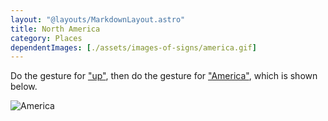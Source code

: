 ```yaml
---
layout: "@layouts/MarkdownLayout.astro"
title: North America
category: Places
dependentImages: [./assets/images-of-signs/america.gif]
---
```


Do the gesture for ["up"](./up-direction),
then do the gesture for ["America"](./america),
which is shown below.

![America](@signs/america.gif)
